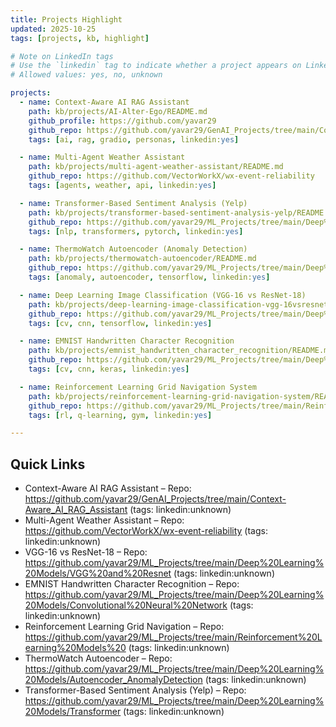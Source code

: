 ```yaml
---
title: Projects Highlight
updated: 2025-10-25
tags: [projects, kb, highlight]

# Note on LinkedIn tags
# Use the `linkedin` tag to indicate whether a project appears on LinkedIn/resume.
# Allowed values: yes, no, unknown

projects:
  - name: Context-Aware AI RAG Assistant
    path: kb/projects/AI-Alter-Ego/README.md
    github_profile: https://github.com/yavar29
    github_repo: https://github.com/yavar29/GenAI_Projects/tree/main/Context-Aware_AI_RAG_Assistant
    tags: [ai, rag, gradio, personas, linkedin:yes]

  - name: Multi-Agent Weather Assistant
    path: kb/projects/multi-agent-weather-assistant/README.md
    github_repo: https://github.com/VectorWorkX/wx-event-reliability
    tags: [agents, weather, api, linkedin:yes]

  - name: Transformer-Based Sentiment Analysis (Yelp)
    path: kb/projects/transformer-based-sentiment-analysis-yelp/README.md
    github_repo: https://github.com/yavar29/ML_Projects/tree/main/Deep%20Learning%20Models/Transformer
    tags: [nlp, transformers, pytorch, linkedin:yes]

  - name: ThermoWatch Autoencoder (Anomaly Detection)
    path: kb/projects/thermowatch-autoencoder/README.md
    github_repo: https://github.com/yavar29/ML_Projects/tree/main/Deep%20Learning%20Models/Autoencoder_AnomalyDetection
    tags: [anomaly, autoencoder, tensorflow, linkedin:yes]

  - name: Deep Learning Image Classification (VGG-16 vs ResNet-18)
    path: kb/projects/deep-learning-image-classification-vgg-16vsresnet-18/README.md
    github_repo: https://github.com/yavar29/ML_Projects/tree/main/Deep%20Learning%20Models/VGG%20and%20Resnet
    tags: [cv, cnn, tensorflow, linkedin:yes]

  - name: EMNIST Handwritten Character Recognition
    path: kb/projects/emnist_handwritten_character_recognition/README.md
    github_repo: https://github.com/yavar29/ML_Projects/tree/main/Deep%20Learning%20Models/Convolutional%20Neural%20Network
    tags: [cv, cnn, keras, linkedin:yes]

  - name: Reinforcement Learning Grid Navigation System
    path: kb/projects/reinforcement-learning-grid-navigation-system/README.md
    github_repo: https://github.com/yavar29/ML_Projects/tree/main/Reinforcement%20Learning%20Models%20
    tags: [rl, q-learning, gym, linkedin:yes]

---
```


## Quick Links
- Context-Aware AI RAG Assistant – Repo: https://github.com/yavar29/GenAI_Projects/tree/main/Context-Aware_AI_RAG_Assistant (tags: linkedin:unknown)
- Multi-Agent Weather Assistant – Repo: https://github.com/VectorWorkX/wx-event-reliability (tags: linkedin:unknown)
- VGG-16 vs ResNet-18 – Repo: https://github.com/yavar29/ML_Projects/tree/main/Deep%20Learning%20Models/VGG%20and%20Resnet (tags: linkedin:unknown)
- EMNIST Handwritten Character Recognition – Repo: https://github.com/yavar29/ML_Projects/tree/main/Deep%20Learning%20Models/Convolutional%20Neural%20Network (tags: linkedin:unknown)
- Reinforcement Learning Grid Navigation – Repo: https://github.com/yavar29/ML_Projects/tree/main/Reinforcement%20Learning%20Models%20 (tags: linkedin:unknown)
- ThermoWatch Autoencoder – Repo: https://github.com/yavar29/ML_Projects/tree/main/Deep%20Learning%20Models/Autoencoder_AnomalyDetection (tags: linkedin:unknown)
- Transformer-Based Sentiment Analysis (Yelp) – Repo: https://github.com/yavar29/ML_Projects/tree/main/Deep%20Learning%20Models/Transformer (tags: linkedin:unknown)



